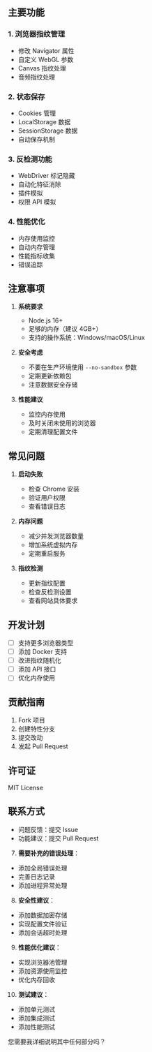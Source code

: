 ## 主要功能

### 1. 浏览器指纹管理
- 修改 Navigator 属性
- 自定义 WebGL 参数
- Canvas 指纹处理
- 音频指纹处理

### 2. 状态保存
- Cookies 管理
- LocalStorage 数据
- SessionStorage 数据
- 自动保存机制

### 3. 反检测功能
- WebDriver 标记隐藏
- 自动化特征消除
- 插件模拟
- 权限 API 模拟

### 4. 性能优化
- 内存使用监控
- 自动内存管理
- 性能指标收集
- 错误追踪

## 注意事项

1. **系统要求**
   - Node.js 16+
   - 足够的内存（建议 4GB+）
   - 支持的操作系统：Windows/macOS/Linux

2. **安全考虑**
   - 不要在生产环境使用 `--no-sandbox` 参数
   - 定期更新依赖包
   - 注意数据安全存储

3. **性能建议**
   - 监控内存使用
   - 及时关闭未使用的浏览器
   - 定期清理配置文件

## 常见问题

1. **启动失败**
   - 检查 Chrome 安装
   - 验证用户权限
   - 查看错误日志

2. **内存问题**
   - 减少并发浏览器数量
   - 增加系统虚拟内存
   - 定期重启服务

3. **指纹检测**
   - 更新指纹配置
   - 检查反检测设置
   - 查看网站具体要求

## 开发计划

- [ ] 支持更多浏览器类型
- [ ] 添加 Docker 支持
- [ ] 改进指纹随机化
- [ ] 添加 API 接口
- [ ] 优化内存使用

## 贡献指南

1. Fork 项目
2. 创建特性分支
3. 提交改动
4. 发起 Pull Request

## 许可证

MIT License

## 联系方式

- 问题反馈：提交 Issue
- 功能建议：提交 Pull Request

7. **需要补充的错误处理**：
- 添加全局错误处理
- 完善日志记录
- 添加进程异常处理

8. **安全性建议**：
- 添加数据加密存储
- 实现配置文件验证
- 添加会话超时处理

9. **性能优化建议**：
- 实现浏览器池管理
- 添加资源使用监控
- 优化内存回收

10. **测试建议**：
- 添加单元测试
- 添加集成测试
- 添加性能测试

您需要我详细说明其中任何部分吗？